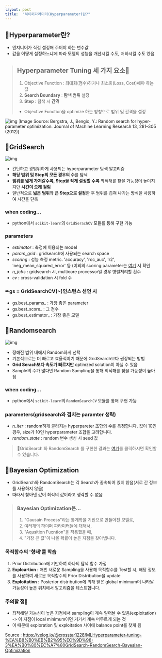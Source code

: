 ```yaml
---
layout: post
title:  "하이퍼파라미터(Hyperparameter)란?"
---
```


## 📌Hyperparameter란?

- 엔지니어가 직접 설정해 주어야 하는 변수값
- 값을 어떻게 설정하느냐에 따라 모델의 성능을 개선시킬 수도, 저하시킬 수도 있음

> ## Hyperparameter Tuning 세 가지 요소🥰
>
> 1. Objective Function : 최대화(점수)하거나 최소화(Loss, Cost)해야 하는 값
> 2. **Search Boundary** : **탐색 범위** 설정
> 3. **Step** : 탐색 시 **간격**
>
> - Objective Function을 optimize 하는 방향으로 범위 및 간격을 설정

![img](https://velog.velcdn.com/images%2Fcrosstar1228%2Fpost%2F86ed2303-4861-4f30-8738-1ada436b4e32%2Fimage.png)
[Image Source: Bergstra, J., Bengio, Y.: Random search for hyper-parameter optimization. Journal of Machine Learning Research 13, 281–305 (2012)]

## 📌GridSearch

![img](https://velog.velcdn.com/images%2Fcrosstar1228%2Fpost%2F53e2bdb0-f20f-42d5-80c5-85ec0e0034f5%2Fimage.png)

- 간단하고 광범위하게 사용되는 hyperparameter 탐색 알고리즘
- **해당 범위 및 Step의 모든 경우의 수**를 탐색
- **범위를 넓게 가져갈수록, Step을 작게 설정할 수록** 최적해를 찾을 가능성이 높이지지만 **시간이 오래 걸림**
- 일반적으로 **넓은 범위**와 **큰 Step으로 설정**한 후 범위를 좁혀 나가는 방식을 사용하여 시간을 단축

### when coding...

- python에서 `scikit-learn`의 `GridSerachCV` 모듈를 통해 구현 가능

### parameters

- *estimator* : 측정에 이용되는 model
- *param_grid* : gridsearch에 사용되는 search space
- *scoring* : 성능 측정 metric. 'accuracy', 'roc_auc', 'r2', 'neg_mean_squared_error' 등
  (이외의 scoring parameter는 [여기](https://scikit-learn.org/stable/modules/model_evaluation.html) 서 확인
- *n_jobs* : gridsearch 시, multicore processor일 경우 병렬처리할 횟수
- *cv* : cross-validation 시 fold 수

### ✒gs = GridSearchCV(~)인스턴스 선언 시

- gs.best_params_ : 가장 좋은 parameter
- gs.best_score_ : 그 점수
- gs.best_estimator_ : 가장 좋은 모델

## 📌Randomsearch

![img](https://velog.velcdn.com/images%2Fcrosstar1228%2Fpost%2F69edc8ad-4db8-405a-b755-ec8ef8fcfe97%2Fimage.png)

- 정해진 범위 내에서 Random하게 선택
- 기본적으로는 더 빠르고 효율적이기 때문에 GridSearch보다 권장되는 방법
- **Grid Serach보다 속도가 빠르지만** optimzed solution이 아닐 수 있음
- Sample의 수가 많다면 Random Sampling을 통해 최적해를 찾을 가능성이 높아짐

### when coding...

- python에서 `scikit-learn`의 `RandomSearchCV` 모듈를 통해 구현 가능

### parameters(gridsearch와 겹치는 paramter 생략)

- *n_iter* : random하게 골라지는 hyperpareter 조합의 수를 특정합니다. 값이 10인 경우, size가 10인 hyperparameter 조합을 고려합니다.
- *random_state* : random 변수 생성 시 seed 값

> 🤡GridSearch 와 RandomSearch 를 구현한 결과는 [여기](https://github.com/crosstar1228/ML_optimization/blob/main/[ML]GridSearch_RandomSearch.ipynb)를 클릭하시면 확인할 수 있습니다.

## 📌Bayesian Optimization

- GridSearch와 RandomSearch는 각 Search가 종속되어 있지 않음(서로 간 정보를 사용하지 않음)
- 따라서 찾아낸 값이 최적의 값이라고 생각할 수 없음

> ### Bayesian Optimization은...
>
> 1. "Gausain Process"라는 통계학을 기반으로 만들어진 모델로,
> 2. 여러개의 하이퍼 파라미터들에 대해서,
> 3. "Aqusition Fucntion"을 적용했을 때,
> 4. "가장 큰 값"이 나올 확률이 높은 지점을 찾아냅니다.

### 목적함수의 '형태'를 학습

1. Prior Distribution에 기반하여 하나의 탐색 함수 가정
2. **Exploartion** : 매번 새로운 Sampling을 사용해 목적함수를 Test할 시, 해당 정보를 사용하여 새로운 목적함수의 Prior Distribution을 update
3. **Exploitation** : Posterior distribution에 의해 얻은 global minimum이 나타날 가능성이 높은 위치에서 알고리즘을 테스트합니다.

### 주의할 점🤡

- 최적해일 가능성이 높은 지점에서 sampling이 계속 일어날 수 있음(exploitation) -> 이 지점이 local minimum이면 거기서 계속 머무르게 되는 것
- 이 때문에 exploration 및 exploitation 사이에 balance point를 찾게 됨

Source : https://velog.io/@crosstar1228/MLHyperparameter-tuning-%EA%B8%B0%EB%B2%95%EC%9D%98-3%EA%B0%80%EC%A7%80GridSearch-RandomSearch-Bayesian-Optimization
